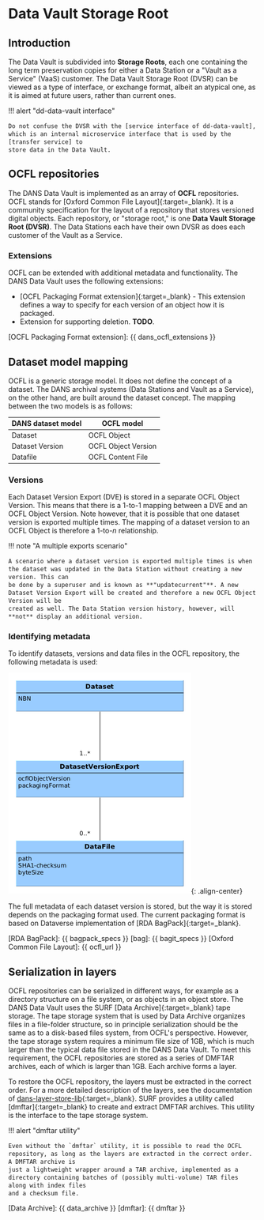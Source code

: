 Data Vault Storage Root
=======================

Introduction
------------

The Data Vault is subdivided into **Storage Roots**, each one containing the long term preservation copies for either a Data Station or a "Vault as a
Service"  (VaaS) customer. The Data Vault Storage Root (DVSR) can be viewed as a type of interface, or exchange format, albeit an atypical one, as it is aimed
at
future users, rather than current ones.

!!! alert "dd-data-vault interface"

    Do not confuse the DVSR with the [service interface of dd-data-vault], which is an internal microservice interface that is used by the [transfer service] to 
    store data in the Data Vault.

[service interface of dd-data-vault]: ../dans-microservices/#dd-data-vault

[transfer service]: ../dans-microservices/#dd-transfer-to-vault


OCFL repositories
-----------------

The DANS Data Vault is implemented as an array of **OCFL** repositories. OCFL stands for [Oxford Common File Layout]{:target=_blank}. It is a community
specification for the layout of a repository that stores versioned digital objects. Each repository, or "storage root," is one
**Data Vault Storage Root (DVSR)**. The Data Stations each have their own DVSR as does each customer of the Vault as a Service.

### Extensions

OCFL can be extended with additional metadata and functionality. The DANS Data Vault uses the following extensions:

* [OCFL Packaging Format extension]{:target=_blank} - This extension defines a way to specify for each version of an object how it is packaged.
* Extension for supporting deletion. **TODO**.

[OCFL Packaging Format extension]: {{ dans_ocfl_extensions }}

Dataset model mapping
---------------------

OCFL is a generic storage model. It does not define the concept of a dataset. The DANS archival systems (Data Stations and Vault as a Service), on the other
hand, are built around the dataset concept. The mapping between the two models is as follows:

| DANS dataset model | OCFL model          |
|--------------------|---------------------|
| Dataset            | OCFL Object         |
| Dataset Version    | OCFL Object Version |
| Datafile           | OCFL Content File   |

### Versions

Each Dataset Version Export (DVE) is stored in a separate OCFL Object Version. This means that there is a 1-to-1 mapping between a DVE and an OCFL Object
Version. Note however, that it is possible that one dataset version is exported multiple times. The mapping of a dataset version to an OCFL Object is therefore
a 1-to-_n_ relationship.

!!! note "A multiple exports scenario"

    A scenario where a dataset version is exported multiple times is when the dataset was updated in the Data Station without creating a new version. This can 
    be done by a superuser and is known as **"updatecurrent"**. A new Dataset Version Export will be created and therefore a new OCFL Object Version will be 
    created as well. The Data Station version history, however, will **not** display an additional version.

### Identifying metadata

To identify datasets, versions and data files in the OCFL repository, the following metadata is used:

![Vault metadata](vault-metadata.png){: .align-center}

The full metadata of each dataset version is stored, but the way it is stored depends on the packaging format used. The current packaging format is based on
Dataverse implementation of [RDA BagPack]{:target=_blank}.

[RDA BagPack]: {{ bagpack_specs }}
[bag]: {{ bagit_specs }}
[Oxford Common File Layout]: {{ ocfl_url }}

Serialization in layers
-----------------------

OCFL repositories can be serialized in different ways, for example as a directory structure on a file system, or as objects in an object store. The DANS Data
Vault uses the SURF [Data Archive]{:target=_blank} tape storage. The tape storage system that is used by Data Archive organizes files in a file-folder
structure, so in principle serialization should be the same as to a disk-based files system, from OCFL's perspective. However, the tape storage system requires
a minimum file size of 1GB, which is much larger than the typical data file stored in the DANS Data Vault. To meet this requirement, the OCFL repositories are
stored as a series of DMFTAR archives, each of which is larger than 1GB. Each archive forms a layer.

To restore the OCFL repository, the layers must be extracted in the correct order. For a more detailed description of the layers, see the documentation
of [dans-layer-store-lib]{:target=_blank}. SURF provides a utility called [dmftar]{:target=_blank} to create and extract DMFTAR archives. This utility is the 
interface to the tape storage system.

!!! alert "dmftar utility"

    Even without the `dmftar` utility, it is possible to read the OCFL repository, as long as the layers are extracted in the correct order. A DMFTAR archive is
    just a lightweight wrapper around a TAR archive, implemented as a directory containing batches of (possibly multi-volume) TAR files along with index files 
    and a checksum file.


[dans-layer-store-lib]: ../dans-libraries/#dans-layer-store-lib
[Data Archive]: {{ data_archive }}
[dmftar]: {{ dmftar }}

